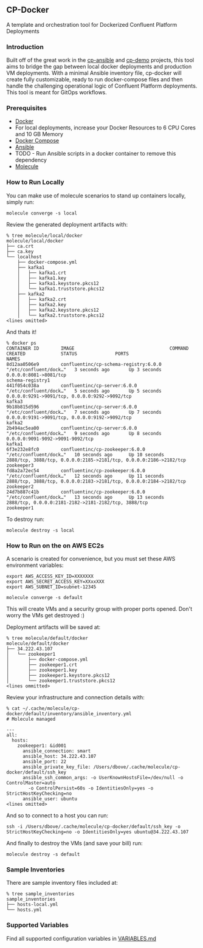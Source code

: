 ## CP-Docker

A template and orchestration tool for Dockerized Confluent Platform Deployments

### Introduction

Built off of the great work in the [cp-ansible](https://github.com/confluentinc/cp-ansible) and [cp-demo](https://github.com/confluentinc/cp-demo) projects, this tool aims to bridge the gap between local docker deployments and production VM deployments. With a minimal Ansible inventory file, cp-docker will create fully customizable, ready to run docker-compose files and then handle the challenging operational logic of Confluent Platform deployments. This tool is meant for GitOps workflows.

### Prerequisites

- [Docker](https://docs.docker.com/get-docker/)
- For local deployments, increase your Docker Resources to 6 CPU Cores and 10 GB Memory
- [Docker Compose](https://docs.docker.com/compose/install/)
- [Ansible](https://docs.ansible.com/ansible/latest/installation_guide/intro_installation.html)
- TODO - Run Ansible scripts in a docker container to remove this dependency
- [Molecule](https://molecule.readthedocs.io/en/latest/installation.html)

### How to Run Locally

You can make use of molecule scenarios to stand up containers locally, simply run:

```
molecule converge -s local
```

Review the generated deployment artifacts with:

```
% tree molecule/local/docker
molecule/local/docker
├── ca.crt
├── ca.key
└── localhost
    ├── docker-compose.yml
    ├── kafka1
    │   ├── kafka1.crt
    │   ├── kafka1.key
    │   ├── kafka1.keystore.pkcs12
    │   └── kafka1.truststore.pkcs12
    ├── kafka2
    │   ├── kafka2.crt
    │   ├── kafka2.key
    │   ├── kafka2.keystore.pkcs12
    │   └── kafka2.truststore.pkcs12
<lines omitted>
```

And thats it!
```
% docker ps
CONTAINER ID        IMAGE                                   COMMAND                  CREATED             STATUS              PORTS                                                                NAMES
8d12aa0506e9        confluentinc/cp-schema-registry:6.0.0   "/etc/confluent/dock…"   3 seconds ago       Up 3 seconds        0.0.0.0:8081->8081/tcp                                               schema-registry1
441f054c038a        confluentinc/cp-server:6.0.0            "/etc/confluent/dock…"   5 seconds ago       Up 5 seconds        0.0.0.0:9291->9091/tcp, 0.0.0.0:9292->9092/tcp                       kafka3
9b18b815d596        confluentinc/cp-server:6.0.0            "/etc/confluent/dock…"   7 seconds ago       Up 7 seconds        0.0.0.0:9191->9091/tcp, 0.0.0.0:9192->9092/tcp                       kafka2
2b494ac5ea00        confluentinc/cp-server:6.0.0            "/etc/confluent/dock…"   9 seconds ago       Up 8 seconds        0.0.0.0:9091-9092->9091-9092/tcp                                     kafka1
6f3e232e8fc0        confluentinc/cp-zookeeper:6.0.0         "/etc/confluent/dock…"   10 seconds ago      Up 10 seconds       2888/tcp, 3888/tcp, 0.0.0.0:2185->2181/tcp, 0.0.0.0:2186->2182/tcp   zookeeper3
fd8a2a72ec54        confluentinc/cp-zookeeper:6.0.0         "/etc/confluent/dock…"   12 seconds ago      Up 11 seconds       2888/tcp, 3888/tcp, 0.0.0.0:2183->2181/tcp, 0.0.0.0:2184->2182/tcp   zookeeper2
24d7b887c41b        confluentinc/cp-zookeeper:6.0.0         "/etc/confluent/dock…"   13 seconds ago      Up 13 seconds       2888/tcp, 0.0.0.0:2181-2182->2181-2182/tcp, 3888/tcp                 zookeeper1
```

To destroy run:
```
molecule destroy -s local
```

### How to Run on the on AWS EC2s

A scenario is created for convenience, but you must set these AWS environment variables:

```
export AWS_ACCESS_KEY_ID=XXXXXXX
export AWS_SECRET_ACCESS_KEY=XXxxXXX
export AWS_SUBNET_ID=subnet-12345

molecule converge -s default
```

This will create VMs and a security group with proper ports opened. Don't worry the VMs get destroyed :)

Deployment artifacts will be saved at:
```
% tree molecule/default/docker
molecule/default/docker
├── 34.222.43.107
│   └── zookeeper1
│       ├── docker-compose.yml
│       ├── zookeeper1.crt
│       ├── zookeeper1.key
│       ├── zookeeper1.keystore.pkcs12
│       └── zookeeper1.truststore.pkcs12
<lines ommitted>
```

Review your infrastructure and connection details with:
```
% cat ~/.cache/molecule/cp-docker/default/inventory/ansible_inventory.yml
# Molecule managed

---
all:
  hosts:
    zookeeper1: &id001
      ansible_connection: smart
      ansible_host: 34.222.43.107
      ansible_port: 22
      ansible_private_key_file: /Users/dbove/.cache/molecule/cp-docker/default/ssh_key
      ansible_ssh_common_args: -o UserKnownHostsFile=/dev/null -o ControlMaster=auto
        -o ControlPersist=60s -o IdentitiesOnly=yes -o StrictHostKeyChecking=no
      ansible_user: ubuntu
<lines omitted>
```

And so to connect to a host you can run:
```
ssh -i /Users/dbove/.cache/molecule/cp-docker/default/ssh_key -o StrictHostKeyChecking=no -o IdentitiesOnly=yes ubuntu@34.222.43.107
```

And finally to destroy the VMs (and save your bill) run:
```
molecule destroy -s default
```

### Sample Inventories

There are sample inventory files included at:
```
% tree sample_inventories
sample_inventories
├── hosts-local.yml
└── hosts.yml
```

### Supported Variables
Find all supported configuration variables in [VARIABLES.md](https://github.com/domenicbove/cp-docker/blob/master/VARIABLES.md)

